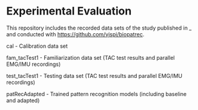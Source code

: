 # Experimental Evaluation

This repository includes the recorded data sets of the study published in _ and conducted with https://github.com/vjspi/biopatrec.

cal - Calibration data set 

fam_tacTest1 - Familiarization data set (TAC test results and parallel EMG/IMU recordings)

test_tacTest1 - Testing data set (TAC test results and parallel EMG/IMU recordings)

patRecAdapted - Trained pattern recognition models (including baseline and adapted)

 

